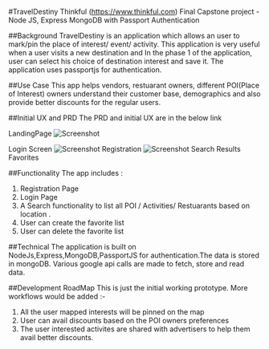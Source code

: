#TravelDestiny 
Thinkful (https://www.thinkful.com) Final Capstone project - Node JS, Express MongoDB with Passport Authentication

##Background
TravelDestiny is an application which allows an user to mark/pin the place of interest/ event/ activity. This application is very 
useful when a user visits a new destination and In the phase 1 of the 
application, user can select his choice of destination interest and save it. The application uses passportjs for authentication.

##Use Case 
This app helps vendors, restuarant owners, different POI(Place of Interest) owners understand their customer base, demographics
and also provide better discounts for the regular users. 

##Initial UX and PRD
 The PRD and initial UX are in the below link 
 
 LandingPage ![Screenshot](https://github.com/kattisarika/capstone-nodejs-travelDestiny/blob/master/readMeImages/landingpage.png)
 
 Login Screen ![Screenshot](https://github.com/kattisarika/capstone-nodejs-travelDestiny/blob/master/prd/images/Login-Page.png)
 Registration ![Screenshot](https://github.com/kattisarika/capstone-nodejs-travelDestiny/blob/master/prd/images/Register.png)
 Search 
 Results 
 Favorites 
 
 ##Functionality 
The app includes :

1. Registration Page 
2. Login Page
3. A Search functionality to list all POI / Activities/ Restuarants based on location . 
4. User can create the favorite list
5. User can delete the favorite list 

##Technical
The application is built on NodeJs,Express,MongoDB,PassportJS for authentication.The data is stored in mongoDB. Various google
api calls are made to fetch, store  and read data. 

##Development RoadMap
This is just the initial working prototype. More workflows would be added :-
1. All the user mapped interests will be pinned on the map
2. User can avail discounts based on the POI owners preferences 
3. The user interested activites are shared with advertisers to help them avail better discounts.





 
 
 


